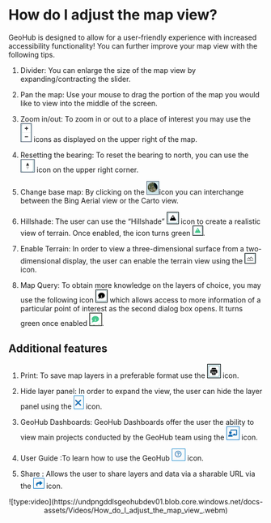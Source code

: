 # How do I adjust the map view?

GeoHub is designed to allow for a user-friendly experience with increased accessibility functionality! You can further improve your map view with the following tips.

1.  Divider: You can enlarge the size of the map view by expanding/contracting the slider.

2.  Pan the map: Use your mouse to drag the portion of the map you would like to view into the middle of the screen.

3.  Zoom in/out: To zoom in or out to a place of interest you may use the ![Map_Zoom_in_out.png](../assets/data/Map_Zoom_in_out.png) icons as displayed on the upper right of the map.

4.  Resetting the bearing: To reset the bearing to north, you can use the ![Map_reset_bearing.png](../assets/data/Map_reset_bearing.png) icon on the upper right corner.

5.  Change base map: By clicking on the ![Map_Base_map.png](../assets/data/Map_Base_map.png)icon you can interchange between the Bing Aerial view or the Carto view.

6.  Hillshade: The user can use the “Hillshade” ![Map_Hillshade_1.png](../assets/data/Map_Hillshade_1.png) icon to create a realistic view of terrain. Once enabled, the icon turns green ![Map_Hillshade_2.png](../assets/data/Map_Hillshade_2.png).

7.  Enable Terrain: In order to view a three-dimensional surface from a two-dimensional display, the user can enable the terrain view using the ![Map_Terrain.png](../assets/data/Map_Terrain.png) icon.

8.  Map Query: To obtain more knowledge on the layers of choice, you may use the following icon ![Map_Information.png](../assets/data/Map_Information.png) which allows access to more information of a particular point of interest as the second dialog box opens. It turns green once enabled ![Map_Information.png](../assets/data/Map_Information1.png).

## Additional features

1. Print: To save map layers in a preferable format use the ![Map_Print.png](../assets/data/Map_Print.png) icon.

2. Hide layer panel: In order to expand the view, the user can hide the layer panel using the ![Map_Hide_layer_panel.png](../assets/data/Map_Hide_layer_panel.png) icon.

3. GeoHub Dashboards: GeoHub Dashboards offer the user the ability to view main projects conducted by the GeoHub team using the ![Map_UNDP_Dashboards.png](../assets/data/Map_UNDP_Dashboards.png) icon.

4. User Guide :To learn how to use the GeoHub ![Map_Documentation.png](../assets/data/Map_Documentation.png) icon.

5. Share : Allows the user to share layers and data via a sharable URL via the ![Map_Share.png](../assets/data/Map_Share.png) icon.

<center> ![type:video](https://undpngddlsgeohubdev01.blob.core.windows.net/docs-assets/Videos/How_do_I_adjust_the_map_view_.webm)</center>
